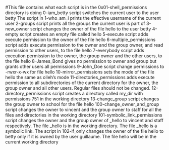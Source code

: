 #This file contains what each script is in the 0x01-shell_permissions directory is doing
0-iam_betty script switches the current user to the user betty 
The script in 1-who_am_i prints the effective username of the current user
2-groups script prints all the groups the current user is part of
3-new_owner script changes the owner of the file hello to the user betty
4-empty script creates an empty file called hello
5-execute script adds execute permission to the owner of the file hello
6-multiple_permissions script adds execute permission to the owner and the group owner, and read permission to other users, to the file hello
7-everybody script adds execution permission to the owner, the group owner and the other users, to the file hello
8-James_Bond gives no permission to owner and group but grants other users all permissions
9-John_Doe script change permissions to -rwxr-x-wx for file hello
10-mirror_permissions sets the mode of the file hello the same as olleh’s mode
11-directories_permissions adds execute permission to all subdirectories of the current directory for the owner, the group owner and all other users. Regular files should not be changed.
12-directory_permissions script creates a directory called my_dir with permissions 751 in the working directory
13-change_group script changes the group owner to school for the file hello
100-change_owner_and_group script changes the owner to vincent and the group owner to staff for all the files and directories in the working directory
101-symbolic_link_permissions script changes the owner and the group owner of _hello to vincent and staff respectively. The file _hello is in the working directory. The file _hello is a symbolic link.
The script in 102-if_only changes the owner of the file hello to betty only if it is owned by the user guillaume. The file hello will be in the current working directory
